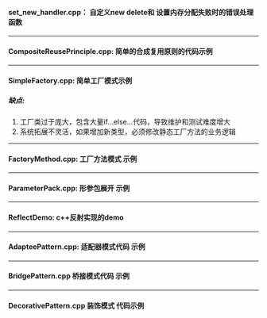 #### set_new_handler.cpp： 自定义new delete和 设置内存分配失败时的错误处理函数  
***
#### CompositeReusePrinciple.cpp: 简单的合成复用原则的代码示例  
***
#### SimpleFactory.cpp: 简单工厂模式示例  
##### 缺点:
  1. 工厂类过于庞大，包含大量if...else...代码，导致维护和测试难度增大
  2. 系统拓展不灵活，如果增加新类型，必须修改静态工厂方法的业务逻辑
***
#### FactoryMethod.cpp: 工厂方法模式 示例
***
#### ParameterPack.cpp: 形参包展开 示例
***
#### ReflectDemo: c++反射实现的demo
***
#### AdapteePattern.cpp: 适配器模式代码 示例
***
#### BridgePattern.cpp 桥接模式代码 示例
***
#### DecorativePattern.cpp 装饰模式 代码示例
